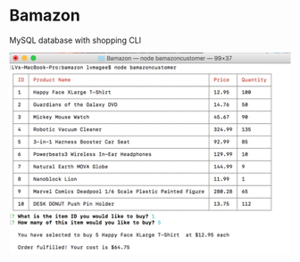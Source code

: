 # Bamazon
MySQL database with shopping CLI

![Image of Finished Shot](https://github.com/LVMagee/Bamazon/blob/master/Finished%20shot.png)


